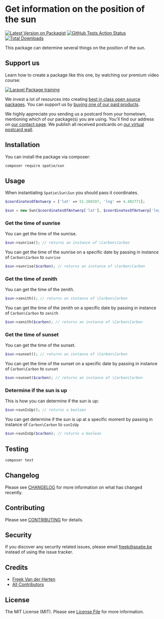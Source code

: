 # Get information on the position of the sun

[![Latest Version on Packagist](https://img.shields.io/packagist/v/spatie/sun.svg?style=flat-square)](https://packagist.org/packages/spatie/sun)
[![GitHub Tests Action Status](https://img.shields.io/github/workflow/status/spatie/sun/run-tests?label=tests)](https://github.com/spatie/sun/actions?query=workflow%3Arun-tests+branch%3Amaster)
[![Total Downloads](https://img.shields.io/packagist/dt/spatie/sun.svg?style=flat-square)](https://packagist.org/packages/spatie/sun)

This package can determine several things on the position of the sun.

## Support us

Learn how to create a package like this one, by watching our premium video course:

[![Laravel Package training](https://spatie.be/github/package-training.jpg)](https://laravelpackage.training)

We invest a lot of resources into creating [best in class open source packages](https://spatie.be/open-source). You can support us by [buying one of our paid products](https://spatie.be/open-source/support-us).

We highly appreciate you sending us a postcard from your hometown, mentioning which of our package(s) you are using. You'll find our address on [our contact page](https://spatie.be/about-us). We publish all received postcards on [our virtual postcard wall](https://spatie.be/open-source/postcards).

## Installation

You can install the package via composer:

```bash
composer require spatie/sun
```

## Usage

When instantiating `Spatie\Sun\Sun` you should pass it coordinates.

```php
$coordinatesOfAntwerp = ['lat' => 51.260197, 'lng' => 4.402771];

$sun = new Sun($coordinatesOfAntwerp['lat'], $coordinatesOfAntwerp['lng']);
```

### Get the time of sunrise

You can get the time of the sunrise.

```php
$sun->sunrise(); // returns an instance of \Carbon\Carbon
```

You can get the time of the sunrise on a specific date by passing in instance of `Carbon\Carbon` to `sunrise`

```php
$sun->sunrise($carbon); // returns an instance of \Carbon\Carbon
```

### Get the time of zenith

You can get the time of the zenith.

```php
$sun->zenith(); // returns an instance of \Carbon\Carbon
```

You can get the time of the zenith on a specific date by passing in instance of `Carbon\Carbon` to `zenith`

```php
$sun->zenith($carbon); // returns an instance of \Carbon\Carbon
```

### Get the time of sunset

You can get the time of the sunset.

```php
$sun->sunset(); // returns an instance of \Carbon\Carbon
```

You can get the time of the sunset on a specific date by passing in instance of `Carbon\Carbon` to `sunset`

```php
$sun->sunset($carbon); // returns an instance of \Carbon\Carbon
```

### Determine if the sun is up

This is how you can determine if the sun is up:

```php
$sun->sunIsUp(); // returns a boolean
```


You can get determine if the sun is up at a specific moment by passing in instance of `Carbon\Carbon` to `sunIsUp`

```php
$sun->sunIsUp($carbon); // returns a boolean
```

## Testing

``` bash
composer test
```

## Changelog

Please see [CHANGELOG](CHANGELOG.md) for more information on what has changed recently.

## Contributing

Please see [CONTRIBUTING](CONTRIBUTING.md) for details.

## Security

If you discover any security related issues, please email freek@spatie.be instead of using the issue tracker.

## Credits

- [Freek Van der Herten](https://github.com/freekmurze)
- [All Contributors](../../contributors)

## License

The MIT License (MIT). Please see [License File](LICENSE.md) for more information.
